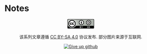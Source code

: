 # Notes

<div align="center">

<img src="./LICENSE.png" alt="Give up github"/>

该系列文章遵循 [CC BY-SA 4.0] 协议发布. 部分图片来源于互联网.  

[<img src="https://sfconservancy.org/img/GiveUpGitHub.png" alt="Give up github" width="200"/>](https://sfconservancy.org/GiveUpGitHub/)

</div>

[CC BY-SA 4.0]: https://creativecommons.org/licenses/by-sa/4.0/deed.zh
